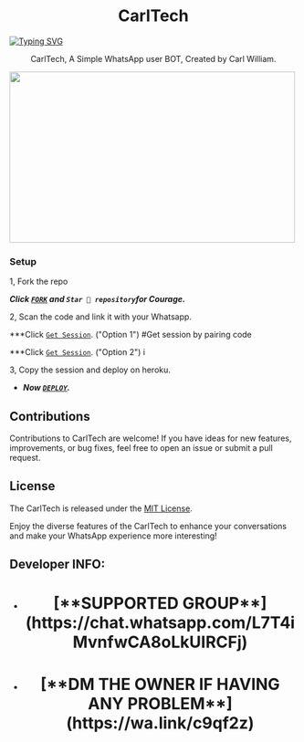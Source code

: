  <h1 align="center"> CarlTech </h1> 
 
[![Typing SVG](https://readme-typing-svg.herokuapp.com?font=Rockstar-ExtraBold&color=blue&lines=𝗔𝗠+CARL+MD+𝗖𝗥𝗘𝗔𝗧𝗘𝗗+𝗕𝗬+WILLIAM)](https://git.io/typing-svg)
<p align="center"> CarlTech, A Simple WhatsApp user BOT, Created by Carl William.
</p>



<img src="https://telegra.ph/file/164dd0daed27a5330f912.jpg" width="500" height="300"/>



### Setup

1, Fork the repo

   ***Click [`FORK`](https://github.com/Carl165/CarlTech/fork) and `Star 🌟 repository`for Courage.***
  


2, Scan the code and link it with your Whatsapp.


  ***Click [`Get Session`](https://ibrahim-tech-1-4a7321f212d3.herokuapp.com/). ("Option 1")
  #Get session by pairing code
  
  ***Click [`Get Session`](https://ibrahim-tech-qr-1-2-1.onrender.com/). ("Option 2")
i

   
3, Copy the session and deploy on heroku.  

   
 - ***Now [`DEPLOY`](https://dashboard.heroku.com/new?template=https://github.com/Carl165/CarlTech/edit/tree/main?tab=readme-ov-file).***


## Contributions

Contributions to CarlTech are welcome! If you have ideas for new features, improvements, or bug fixes, feel free to open an issue or submit a pull request.

## License

The CarlTech is released under the [MIT License](https://opensource.org/licenses/MIT).

Enjoy the diverse features of the CarlTech  to enhance your conversations and make your WhatsApp experience more interesting!

## Developer INFO:

- <h1 align="center"> [**SUPPORTED GROUP**](https://chat.whatsapp.com/L7T4iMvnfwCA8oLkUIRCFj)
- <h1 align="center"> [**DM THE OWNER IF HAVING ANY PROBLEM**](https://wa.link/c9qf2z)

